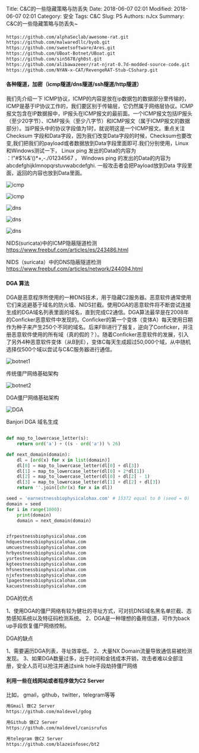 Title: C&C的一些隐藏策略与防丢失
Date: 2018-06-07 02:01
Modified: 2018-06-07 02:01
Category: 安全
Tags: C&C
Slug: P5
Authors: nJcx
Summary: C&C的一些隐藏策略与防丢失~



#### 

```bash
https://github.com/alphaSeclab/awesome-rat.git
https://github.com/malwaredllc/byob.git
https://github.com/sweetsoftware/Ares.git
https://github.com/UBoat-Botnet/UBoat.git
https://github.com/sin5678/gh0st.git
https://github.com/alibawazeeer/rat-njrat-0.7d-modded-source-code.git
https://github.com/NYAN-x-CAT/RevengeRAT-Stub-CSsharp.git
```


#### 各种隧道，加密（icmp隧道/dns隧道/ssh隧道/http隧道）


我们先介绍一下 ICMP协议，ICMP的内容是放在ip数据包的数据部分里传输的，ICMP是基于IP协议工作的，我们要区别于传输层，它仍然属于网络层协议。ICMP报文包含在IP数据报中，IP报头在ICMP报文的最前面。一个ICMP报文包括IP报头（至少20字节）、ICMP报头（至少八字节）和ICMP报文（属于ICMP报文的数据部分）。当IP报头中的协议字段值为1时，就说明这是一个ICMP报文。重点关注 Checksum 字段和Data字段，因为我们改变Data字段的时候，Checksum也要改变,我们把我们的payload或者数据放到Data字段里面即可.我们分别使用，Linux和Windows测试一下， Linux ping 发出的Data的内容为 ：!\"#$%&'()*+,-./01234567  ， Windows ping 的发出的Data的内容为 abcdefghijklmnopqrstuvwabcdefghi. 一般攻击者会把Payload放到Data 字段里面，返回的内容也放到Data里面。


![icmp](../images/ishwireshark.jpeg)

![icmp](../images/wireshark1.jpeg)



![dns](../images/WechatIMG26.jpeg)

![dns](../images/WechatIMG21.jpeg)

![dns](../images/WechatIMG23.jpeg)




NIDS(suricata)中的ICMP隐蔽隧道检测
https://www.freebuf.com/articles/es/243486.html

NIDS（suricata）中的DNS隐蔽隧道检测
https://www.freebuf.com/articles/network/244094.html


#### DGA 算法

DGA是恶意程序所使用的一种DNS技术，用于隐藏C2服务器。恶意软件通常使用它们来逃避基于域名的防火墙、NIDS拦截。使用DGA的恶意软件将不断尝试连接生成的DGA域名列表里面的域名，直到完成C2通信。DGA算法最早是在2008年的Conficker恶意软件中发现的。Conficker的第一个变体（变体A）每天使用日期作为种子来产生250个不同的域名。后来FBI进行了报复，逆向了Conficker，并注册恶意软件使用的所有域（真的假的？）。随着Conficker恶意软件的发展，引入了另外4种恶意软件变体（从B到E），变体C每天生成超过50,000个域，从中随机选择仅500个域以尝试与C&C服务器进行通信。

![botnet1](../images/botnets1.png)

传统僵尸网络基础架构

![botnet2](../images/botnets2.png)

DGA僵尸网络基础架构


![DGA](../images/DGA.png)

Banjori  DGA 域名生成

```python

def map_to_lowercase_letter(s):
    return ord('a') + ((s - ord('a')) % 26)

def next_domain(domain):
    dl = [ord(x) for x in list(domain)]
    dl[0] = map_to_lowercase_letter(dl[0] + dl[3])
    dl[1] = map_to_lowercase_letter(dl[0] + 2*dl[1])
    dl[2] = map_to_lowercase_letter(dl[0] + dl[2] - 1)
    dl[3] = map_to_lowercase_letter(dl[1] + dl[2] + dl[3])
    return ''.join([chr(x) for x in dl])

seed = 'earnestnessbiophysicalohax.com' # 15372 equal to 0 (seed = 0)
domain = seed
for i in range(1000):
    print(domain)
    domain = next_domain(domain)

```

```bash

zfrpestnessbiophysicalohax.com
hdquestnessbiophysicalohax.com
umcuestnessbiophysicalohax.com
hrbyestnessbiophysicalohax.com
ysrtestnessbiophysicalohax.com
kgteestnessbiophysicalohax.com
hfsnestnessbiophysicalohax.com
njxfestnessbiophysicalohax.com
lpagestnessbiophysicalohax.com
kacuestnessbiophysicalohax.com

```


DGA的优点

1、使用DGA的僵尸网络有较为健壮的寻址方式，可对抗DNS域名黑名单拦截、态势感知系统以及特征码检测系统。
2、DGA是一种理想的备用信道，可作为back up手段恢复僵尸网络控制。

DGA的缺点

1、需要遍历DGA列表，寻址效率低。
2、大量NX Domain流量导致通信易被检测发现。
3、如果DGA数量过多，出于时间和金钱成本开销，攻击者难以全部注册，安全人员可以抢注并通过sink hole手段劫持僵尸网络



#### 利用一些在线网站或者程序做为C2 Server


比如， gmail，github，twitter，telegram等等


```bash
用Gmail 做C2 Server
https://github.com/maldevel/gdog

```

```bash
用Github 做C2 Server
https://github.com/maldevel/canisrufus

```


```bash
用telegram 做C2 Server
https://github.com/blazeinfosec/bt2

```









